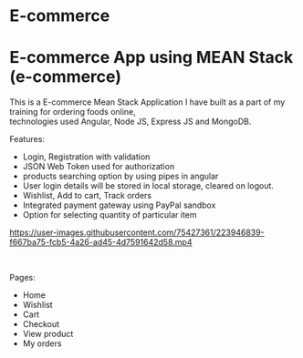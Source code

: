 # E-commerce
# E-commerce App using MEAN Stack (e-commerce)

This is a E-commerce Mean Stack Application I have built as a part of my training for ordering foods online,
<br/>
technologies used Angular, Node JS, Express JS and MongoDB.

Features:
- Login, Registration with validation
- JSON Web Token used for authorization
- products searching option by using pipes in angular
- User login details will be stored in local storage, cleared on logout.
- Wishlist, Add to cart, Track orders
- Integrated payment gateway using PayPal sandbox
- Option for selecting quantity of particular item

https://user-images.githubusercontent.com/75427361/223946839-f667ba75-fcb5-4a26-ad45-4d7591642d58.mp4

<br/>

Pages:
- Home
- Wishlist
- Cart
- Checkout
- View product
- My orders
